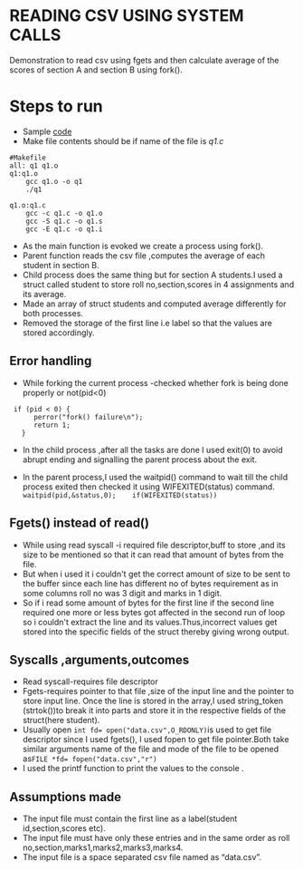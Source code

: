 # READING CSV USING SYSTEM CALLS
Demonstration to read csv using fgets and then calculate average of the scores of section A and section B using fork().

# Steps to run 
  - Sample [code](Read_csv_using_syscalls/q1.c) 
  - Make file contents should be if name of the file is *q1.c*
```
#Makefile
all: q1 q1.o
q1:q1.o
	gcc q1.o -o q1
	./q1

q1.o:q1.c
	gcc -c q1.c -o q1.o
	gcc -S q1.c -o q1.s
	gcc -E q1.c -o q1.i	
```

  - As the main function is evoked we create a process using fork().
  - Parent function reads the csv file ,computes the average of each student in section B.
  - Child process does the same thing but for section A students.I used a struct called student to store roll no,section,scores in 4 assignments and its
average.
  - Made an array of struct students and computed average differently for both
processes.
  - Removed the storage of the first line i.e label so that the values are stored accordingly.

## Error handling
  - While forking the current process -checked whether fork is being
done properly or not(pid<0)
```
 if (pid < 0) {
      perror("fork() failure\n");
      return 1;
   }
```
  - In the child process ,after all the tasks are done I used exit(0) to avoid
abrupt ending and signalling the parent process about the exit.

  - In the parent process,I used the waitpid() command to wait till the
child process exited then checked it using WIFEXITED(status)
command. ```
     waitpid(pid,&status,0);   
     if(WIFEXITED(status)) ```
## Fgets() instead of read()
  - While using read syscall -i required file descriptor,buff to store ,and its size to be
mentioned so that it can read that amount of bytes from the file.
  - But when i used it i couldn't get the correct amount of size to be sent to the buffer
since each line has different no of bytes requirement as in some columns roll no
was 3 digit and marks in 1 digit.
  - So if i read some amount of bytes for the first line if the second line required one
more or less bytes got affected in the second run of loop so i couldn't extract the
line and its values.Thus,incorrect values get stored into the specific fields of the
struct thereby giving wrong output.
## Syscalls ,arguments,outcomes
  - Read syscall-requires file descriptor
  - Fgets-requires pointer to that file ,size of the input line and the pointer to store
input line. Once the line is stored in the array,I used string_token (strtok())to
break it into parts and store it in the respective fields of the struct(here student).
  - Usually open ```int fd= open("data.csv",O_RDONLY)```is used to get file descriptor since I used fgets(), I used fopen to get file pointer.Both take similar arguments name of the file and mode of the file
to be opened as```FILE *fd= fopen("data.csv","r") ```
  - I used the printf function to print the values to the console .

## Assumptions made
  - The input file must contain the first line as a label(student id,section,scores etc).
  - The input file must have only these entries and in the same order as roll
no,section,marks1,marks2,marks3,marks4.
  - The input file is a space separated csv file named as “data.csv”.

